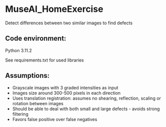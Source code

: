 # MuseAI_HomeExercise
Detect differences between two similar images to find defects

## Code environment:
Python 			        3.11.2

See requirements.txt for used libraries

## Assumptions:
- Grayscale images with 3 graded intensities as input
- Images size around 300-500 pixels in each direction
- Uses translation registration: assumes no shearing, 	reflection, scaling or rotation between images
- Should be able to deal with both small and large defects - 	avoids strong filtering
- Favors false positive over false negatives

